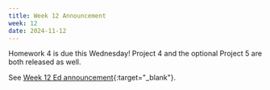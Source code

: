 ```yaml
---
title: Week 12 Announcement
week: 12
date: 2024-11-12
---
```


Homework 4 is due this Wednesday! Project 4 and the optional Project 5 are both released as well.

See [Week 12 Ed announcement](https://edstem.org/us/courses/63937/discussion/5700610){:target="\_blank"}.
